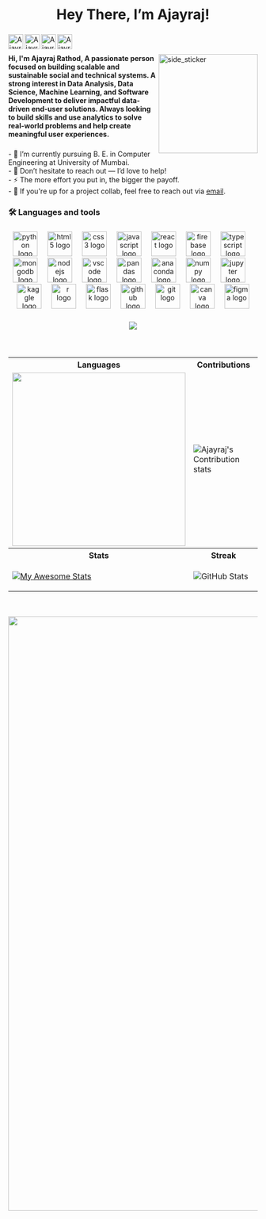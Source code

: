 
<h1 align="center">Hey There, I’m Ajayraj! <!-- <img src="https://media.giphy.com/media/hvRJCLFzcasrR4ia7z/giphy.gif" width="25px"> --> </h1>

###

<a href="https://www.linkedin.com/in/ajayraj-rathod-b72996248/">
  <img align="left" alt="Ajayraj | LinkedIN" width="30" src="https://raw.githubusercontent.com/maurodesouza/profile-readme-generator/master/src/assets/icons/social/linkedin/default.svg" />
</a>

<a href="https://linktr.ee/ajayrajrthd">
  <img align="left" alt="Ajayraj | Linktree" width="30" src="https://raw.githubusercontent.com/maurodesouza/profile-readme-generator/master/src/assets/icons/social/linktree/default.svg" />
</a>

<a href="mailto:ajayrajrthd7@gmail.com">
  <img align="left" alt="Ajayraj | Mail" width="30" src="https://raw.githubusercontent.com/maurodesouza/profile-readme-generator/master/src/assets/icons/social/gmail/default.svg" />
</a>

<a href="https://discord.gg/Qtut28eY">
  <img align="left" alt="Ajayraj | Discord" width="30" src="https://www.svgrepo.com/show/353655/discord-icon.svg" />
</a>


###

<br>
<!-- ! <div align="center">
[counter](https://enn1fxhjqs0lr2a.m.pipedream.net)
![Profile Views](https://komarev.com/ghpvc/?username=ajayrajrthd)
[![wakatime](https://wakatime.com/badge/user/66b41135-4ace-42e3-8835-e1f376bb31e3.svg)](https://wakatime.com/@66b41135-4ace-42e3-8835-e1f376bb31e3) -->
</div>


###
<img align="right" width=200px height=200px alt="side_sticker" src="https://media.giphy.com/media/TEnXkcsHrP4YedChhA/giphy.gif" />
<h4 align="left">Hi, I'm Ajayraj Rathod, A passionate person focused on building scalable and sustainable social and technical systems. A strong interest in Data Analysis, Data Science, Machine Learning, and Software Development to deliver impactful data-driven end-user solutions. Always looking to build skills and use analytics to solve real-world problems and help create meaningful user experiences.</h4>

###

<p align="left">- 🌱 I’m currently pursuing B. E. in Computer Engineering at University of Mumbai.<br>- 💬 Don’t hesitate to reach out — I’d love to help!<br>- ⚡ The more effort you put in, the bigger the payoff.<br>- 💼 If you're up for a project collab, feel free to reach out via <a href="mailto:ajayrajrthd7@gmail.com">email</a>.</p>

###

<h3 align="left">🛠 Languages and tools</h3>

###

<div align="center">
  <img src="https://cdn.jsdelivr.net/gh/devicons/devicon/icons/python/python-original.svg" height="50" alt="python logo"  />
  <img width="12" />
  <img src="https://cdn.jsdelivr.net/gh/devicons/devicon/icons/html5/html5-original.svg" height="50" alt="html5 logo"  />
  <img width="12" />
  <img src="https://cdn.jsdelivr.net/gh/devicons/devicon/icons/css3/css3-original.svg" height="50" alt="css3 logo"  />
  <img width="12" />
  <img src="https://cdn.jsdelivr.net/gh/devicons/devicon/icons/javascript/javascript-original.svg" height="50" alt="javascript logo"  />
  <img width="12" />
  <img src="https://cdn.jsdelivr.net/gh/devicons/devicon/icons/react/react-original.svg" height="50" alt="react logo"  />
  <img width="12" />
  <img src="https://cdn.jsdelivr.net/gh/devicons/devicon/icons/firebase/firebase-plain.svg" height="50" alt="firebase logo"  />
  <img width="12" />
  <img src="https://cdn.jsdelivr.net/gh/devicons/devicon/icons/typescript/typescript-original.svg" height="50" alt="typescript logo"  />
  <img width="12" />
  <img src="https://cdn.jsdelivr.net/gh/devicons/devicon/icons/mongodb/mongodb-plain-wordmark.svg" height="50" alt="mongodb logo"  />
  <img width="12" />
  <img src="https://cdn.jsdelivr.net/gh/devicons/devicon/icons/nodejs/nodejs-plain-wordmark.svg" height="50" alt="nodejs logo"  />
  <img width="12" />
  <img src="https://cdn.jsdelivr.net/gh/devicons/devicon/icons/vscode/vscode-original.svg" height="50" alt="vscode logo"  />
  <img width="12" />
  <img src="https://cdn.jsdelivr.net/gh/devicons/devicon/icons/pandas/pandas-original.svg" height="50" alt="pandas logo"  />
  <img width="12" />
  <img src="https://cdn.jsdelivr.net/gh/devicons/devicon/icons/anaconda/anaconda-original.svg" height="50" alt="anaconda logo"  />
  <img width="12" />
  <img src="https://cdn.jsdelivr.net/gh/devicons/devicon/icons/numpy/numpy-original.svg" height="50" alt="numpy logo"  />
  <img width="12" />
  <img src="https://cdn.jsdelivr.net/gh/devicons/devicon/icons/jupyter/jupyter-original-wordmark.svg" height="50" alt="jupyter logo"  />
  <img width="12" />
  <img src="https://cdn.jsdelivr.net/gh/devicons/devicon/icons/kaggle/kaggle-original-wordmark.svg" height="50" alt="kaggle logo"  />
  <img width="12" />
  <img src="https://cdn.jsdelivr.net/gh/devicons/devicon/icons/r/r-original.svg" height="50" alt="r logo"  />
  <img width="12" />
  <img src="https://skillicons.dev/icons?i=flask" height="50" alt="flask logo"  />
  <img width="12" />
  <img src="https://skillicons.dev/icons?i=github" height="50" alt="github logo"  />
  <img width="12" />
  <img src="https://skillicons.dev/icons?i=git" height="50" alt="git logo"  />
  <img width="12" />
  <img src="https://cdn.jsdelivr.net/gh/devicons/devicon/icons/canva/canva-original.svg" height="50" alt="canva logo"  />
  <img width="12" />
  <img src="https://cdn.jsdelivr.net/gh/devicons/devicon/icons/figma/figma-original.svg" height="50" alt="figma logo"  />
</div>

###

 <!-- <img src="https://raw.githubusercontent.com/ajayrajrthd/ajayrajrthd/output/snake.svg" alt="Snake animation" /> -->
 
###

<div align="center">
  <img src="https://profile-counter.glitch.me/ajayrajrthd/count.svg?"  />
</div>

###

<!-- <img src="https://www.animatedimages.org/data/media/562/animated-line-image-0184.gif" width="1920" /> -->

###

  <div align="center">
    <!-- <a href="https://quira.sh?utm_source=widgets&utm_campaign=ajayrajrthd">
      <img src="https://stats.quira.sh/ajayrajrthd/github?theme=dark" alt="Ajayraj's GitHub | Stats" /> -->
    
   <!--<img width="350" src="https://github-readme-stats.vercel.app/api/top-langs/?username=ajayrajrthd&theme=nightowl&hide_border=false&border_radius=5&border_color=A504EB&include_all_commits=true&count_private=true&layout=compact" />--> 
    
  </div>

<br>
  
  <table>
  <tr>
    <th>Languages</th>
    <th>Contributions</th>
  </tr>
  <tr>
    <td align="center">
          <!--<a href="https://quira.sh?utm_source=widgets&utm_campaign=ajayrajrthd">
          <img src="https://stats.quira.sh/ajayrajrthd/languages-over-time?theme=dark" alt="Ajayraj's GitHub | Languages Over Time"/> </a>-->
      <img width="350" src="https://github-readme-stats.vercel.app/api/top-langs/?username=ajayrajrthd&theme=nightowl&hide_border=false&border_radius=5&border_color=A504EB&include_all_commits=true&count_private=true&layout=compact" />
</td>
  <td>
          <!-- <a href="https://quira.sh?utm_source=widgets&utm_campaign=ajayrajrthd">
          <img src="https://stats.quira.sh/ajayrajrthd/topics-over-time?theme=dark" alt="Ajayraj's GitHub | Topics Over Time"/> </a> -->
                                                           
  ![Ajayraj's Contribution stats](https://github-stats-card-generator.vercel.app/api/svg?username=ajayrajrthd&type=contributions&theme=aura)
    
  </td>
  </tr>
  <tr>
    <th>Stats</th>
    <th>Streak</th>
  </tr>
  <tr>
    <td> 
      
  [![My Awesome Stats](https://awesome-github-stats.azurewebsites.net/user-stats/ajayrajrthd?cardType=level&theme=nightowl&preferLogin=true)](https://git.io/awesome-stats-card)      
    
  </td>
  <td>
      
  ![GitHub Stats](https://streak-stats.demolab.com?user=ajayrajrthd&theme=nightowl&hide_border=false)
    
   </td>
  </tr>
  </table>
  
<div align="center">
    
  <!-- ![Ajayraj's Contribution stats](https://github-stats-card-generator.vercel.app/api/svg?username=ajayrajrthd&type=contributions&theme=aura)-->

</div>

<br>
<div align="center">
  
 <!-- ![LeetCode Stats](https://leetcard.jacoblin.cool/ajayraj_leet?theme=transparent&font=Sunflower&ext=contest)-->
</div>

<br>

<div align="center">
  <img  width="1200" src="https://github-readme-activity-graph.vercel.app/graph?username=ajayrajrthd&theme=nightowl&hide_border=false&border_radius=5&border_color=A504EB" />
</div>

</details>
